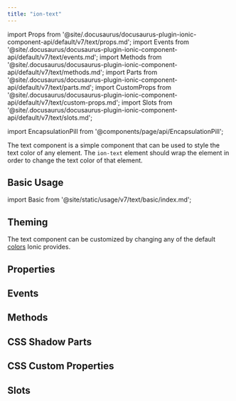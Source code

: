 ```yaml
---
title: "ion-text"
---
```

import Props from '@site/.docusaurus/docusaurus-plugin-ionic-component-api/default/v7/text/props.md';
import Events from '@site/.docusaurus/docusaurus-plugin-ionic-component-api/default/v7/text/events.md';
import Methods from '@site/.docusaurus/docusaurus-plugin-ionic-component-api/default/v7/text/methods.md';
import Parts from '@site/.docusaurus/docusaurus-plugin-ionic-component-api/default/v7/text/parts.md';
import CustomProps from '@site/.docusaurus/docusaurus-plugin-ionic-component-api/default/v7/text/custom-props.md';
import Slots from '@site/.docusaurus/docusaurus-plugin-ionic-component-api/default/v7/text/slots.md';

<head>
  <title>ion-text: Ionic App Component to Style or Change Text Color</title>
  <meta name="description" content="ion-text is a simple app component that can be used to style the text color of any element. Learn how ion-text wraps elements in order to change the text color." />
</head>

import EncapsulationPill from '@components/page/api/EncapsulationPill';

<EncapsulationPill type="shadow" />

The text component is a simple component that can be used to style the text color of any element. The `ion-text` element should wrap the element in order to change the text color of that element.

## Basic Usage

import Basic from '@site/static/usage/v7/text/basic/index.md';

<Basic />


## Theming

The text component can be customized by changing any of the default [colors](../../docs/theming/colors) Ionic provides.

## Properties
<Props />

## Events
<Events />

## Methods
<Methods />

## CSS Shadow Parts
<Parts />

## CSS Custom Properties
<CustomProps />

## Slots
<Slots />
